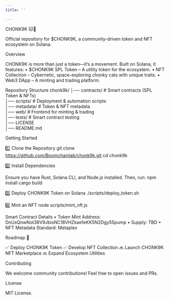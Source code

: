 ```yaml
---
title: ''

---
```


CHONK9K 🐱🚀

Official repository for $CHONK9K, a community-driven token and NFT ecosystem on Solana.

Overview

CHONK9K is more than just a token—it’s a movement. Built on Solana, it features:
	•	$CHONK9K SPL Token – A utility token for the ecosystem.
	•	NFT Collection – Cybernetic, space-exploring chonky cats with unique traits.
	•	Web3 DApp – A minting and trading platform.

 Repository Structure
 chonk9k/
│── contracts/                # Smart contracts (SPL Token & NFTs)  
│── scripts/                  # Deployment & automation scripts  
│── metadata/                 # Token & NFT metadata  
│── web/                      # Frontend for minting & trading  
│── tests/                    # Smart contract testing  
│── LICENSE  
│── README.md  

Getting Started

1️⃣ Clone the Repository
git clone https://github.com/Boomchainlab/chonk9k.git
cd chonk9k

2️⃣ Install Dependencies

Ensure you have Rust, Solana CLI, and Node.js installed. Then, run:
npm install
cargo build

3️⃣ Deploy CHONK9K Token on Solana
./scripts/deploy_token.sh

4️⃣ Mint an NFT
node scripts/mint_nft.js

Smart Contract Details
	•	Token Mint Address: DnUsQnwNot38V9JbisNC18VHZkae1eKK5N2Dgy55pump
	•	Supply: TBD
	•	NFT Metadata Standard: Metaplex

Roadmap 🚀

✅ Deploy CHONK9K Token
✅ Develop NFT Collection
🔜 Launch CHONK9K NFT Marketplace
🔜 Expand Ecosystem Utilities

Contributing

We welcome community contributions! Feel free to open issues and PRs.

License

MIT License.

